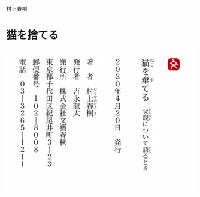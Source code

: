 村上春樹 
# 猫を捨てる　

![猫を捨てる](https://github.com/hiro-9999/blog/blob/master/Books_/books/%E6%9D%82%E4%B9%A6/%E6%9D%91%E4%B8%8A%E6%98%A5%E6%A8%B9/%E3%82%B9%E3%82%AF%E3%83%AA%E3%83%BC%E3%83%B3%E3%82%B7%E3%83%A7%E3%83%83%E3%83%88%202020-05-15%200.01.07.png)
